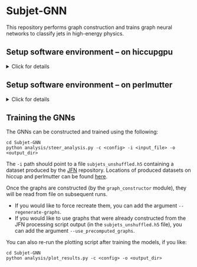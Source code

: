 # Subjet-GNN

This repository performs graph construction and trains graph neural networks to classify jets in high-energy physics.

## Setup software environment – on hiccupgpu
<details>
  <summary>Click for details</summary>
<br/> 

### Logon and allocate a node
  
Logon directly to hiccupgpu:
```
ssh <user>@hic.lbl.gov -p 1142
```

This is not yet integrated into the slurm queue on the hiccup system, so just beware that if someone else is using the system at the same time you will want to keep an extra eye on the memory consumption.

### Initialize environment
  
Now we need to initialize the environment: set the python version and create a virtual environment for python packages.
Since various ML packages require higher python versions than installed system-wide, we have set up an initialization script to take care of this. 
The first time you set up, you can do:
```
cd Subjet-GNN
./init_hiccup.sh --install
```
  
On subsequent times, you don't need to pass the `install` flag:
```
cd Subjet-GNN
./init_hiccup.sh
```

Now we are ready to run our scripts.


</details>

## Setup software environment – on perlmutter
<details>
  <summary>Click for details</summary>
<br/> 
  
### Logon and allocate a node
  
Logon to perlmutter:
```
ssh <user>@perlmutter-p1.nersc.gov
```

First, request an [interactive node](https://docs.nersc.gov/jobs/interactive/) from the slurm batch system:
   ```
   salloc --nodes 1 --qos interactive --time 02:00:00 --constraint gpu --gpus 4 --account=alice_g
   ``` 
   which requests 4 GPUs on a node in the alice allocation. 
When you’re done with your session, just type `exit`.

### Initialize environment
  
We will only run the ML part of the pipeline on perlmutter. For now, you should copy your output file of generated jets/events:
```
scp -r /rstorage/<output_file> <user>@perlmutter-p1.nersc.gov:/pscratch/sd/<initial letter of user>/<user>/
```

Now we need to initialize the environment:
```
cd Subjet-GNN
source init_perlmutter.sh
```

Now we are ready to run our scripts.

   
</details>

## Training the GNNs

The GNNs can be constructed and trained using the following:
```
cd Subjet-GNN
python analysis/steer_analysis.py -c <config> -i <input_file> -o <output_dir>
```
The `-i` path should point to a file `subjets_unshuffled.h5` containing a dataset produced by the [JFN](https://github.com/jdmulligan/JFN) repository. Locations of produced datasets on hiccup and perlmutter can be found [here](https://docs.google.com/spreadsheets/d/1DI_GWwZO8sYDB9FS-rFzitoDk3SjfHfgoKVVGzG1j90).

Once the graphs are constructed (by the `graph_constructor` module), they will be read from file on subsequent runs. 
- If you would like to force recreate them, you can add the argument `--regenerate-graphs`.
- If you would like to use graphs that were already constructed from the JFN processing script output (in the `subjets_unshuffled.h5` file), you can add the argument `--use_precomputed_graphs`.

You can also re-run the plotting script after training the models, if you like:
```
cd Subjet-GNN
python analysis/plot_results.py -c <config> -o <output_dir>
```
